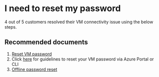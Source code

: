<properties  
              pageTitle="I need to reset my password"
              description="I need to reset my password"
              service=""
              resource=""
              authors="tiag"
              authoralias="scotro"
              displayOrder=""
              selfHelpType="generic"
              supportTopicIds="32615529"
              resourceTags=""
              productPesIds="15571,15797,16454"
              cloudEnvironments="public"
/>

# I need to reset my password

4 out of 5 customers resolved their VM connectivity issue using the below steps.<br>

## **Recommended documents**

1. [Reset VM password](data-blade:Microsoft_Azure_Compute.VirtualMachinePasswordReset.id.$resourceId)
2. Click [here](https://docs.microsoft.com/azure/virtual-machines/troubleshooting/troubleshoot-ssh-connection) for guidelines to reset your VM password via Azure Portal or CLI
3. [Offline password reset](https://docs.microsoft.com/azure/virtual-machines/troubleshooting/reset-password)
